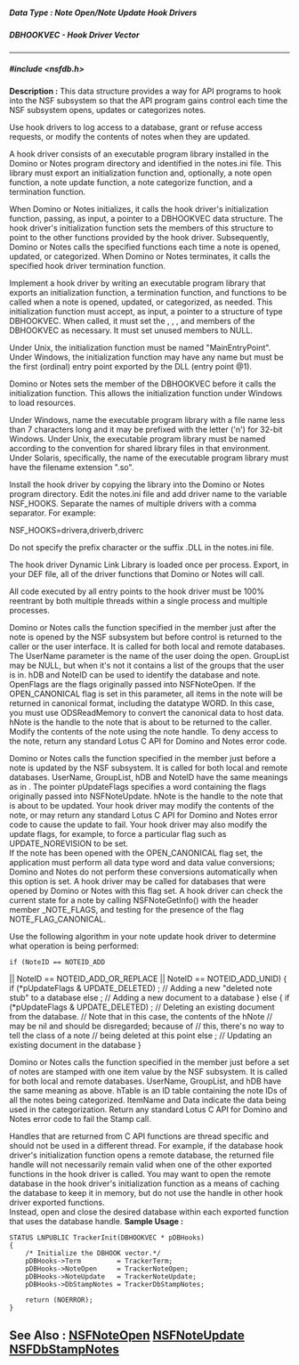 ##### Data Type : Note Open/Note Update Hook Drivers
##### DBHOOKVEC - Hook Driver Vector
---
##### #include <nsfdb.h>
**Description :**
This data structure provides a way for API programs to hook into the NSF 
subsystem so that the API program gains control each time the NSF subsystem 
opens, updates or categorizes notes.

Use hook drivers to log access to a database, grant or refuse access requests, 
or modify the contents of notes when they are updated.

A hook driver consists of an executable program library installed in the Domino 
or Notes program directory and identified in the notes.ini file. This library 
must export an initialization function and, optionally, a note open function, a 
note update function, a note categorize function, and a termination function. 

When Domino or Notes initializes, it calls the hook driver's initialization 
function, passing, as input, a pointer to a DBHOOKVEC data structure. The hook 
driver's initialization function sets the members of this structure to point to 
the other functions provided by the hook driver. Subsequently, Domino or Notes 
calls the specified functions each time a note is opened, updated, or 
categorized. When Domino or Notes terminates, it calls the specified hook 
driver termination function.

Implement a hook driver by writing an executable program library that exports 
an initialization function, a termination function, and functions to be called 
when a note is opened, updated, or categorized, as needed. This initialization 
function must accept, as input, a pointer to a structure of type DBHOOKVEC. 
When called, it must set the <Term>, <NoteOpen>, <NoteUpdate>, and 
<DbStampNotes> members of the DBHOOKVEC as necessary. It must set unused 
members to NULL.

Under Unix, the initialization function must be named "MainEntryPoint".  Under 
Windows, the initialization function may have any name but must be the first 
(ordinal) entry point exported by the DLL (entry point @1).

Domino or Notes sets the <hModule> member of the DBHOOKVEC before it calls the 
initialization function. This allows the initialization function under Windows 
to load resources.

Under Windows, name the executable program library with a file name less than 7 
characters long and it may be prefixed with the letter ('n') for 32-bit 
Windows.  Under Unix, the executable program library must be named according to 
the convention for shared library files in that environment.  Under Solaris, 
specifically, the name of the executable program library must have the filename 
extension ".so".

Install the hook driver by copying the library into the Domino or Notes program 
directory. Edit the notes.ini file and add driver name to the variable 
NSF_HOOKS.  Separate the names of multiple drivers with a comma separator. For 
example:

NSF_HOOKS=drivera,driverb,driverc

Do not specify the prefix character or the suffix .DLL in the notes.ini file.

The hook driver Dynamic Link Library is loaded once per process. Export, in 
your DEF file, all of the driver functions that Domino or Notes will call.

All code executed by all entry points to the hook driver must be 100% reentrant 
by both multiple threads within a single process and multiple processes. 

Domino or Notes calls the function specified in the <NoteOpen> member just 
after the note is opened by the NSF subsystem but before control is returned to 
the caller or the user interface. It is called for both local and remote 
databases.  The UserName parameter is the name of the user doing the open. 
GroupList may be NULL, but when it's not it contains a list of the groups that 
the user is in.  hDB and NoteID can be used to identify the database and note. 
OpenFlags are the flags originally passed into NSFNoteOpen.  If the 
OPEN_CANONICAL flag is set in this parameter, all items in the note will be 
returned in canonical format, including the datatype WORD.  In this case, you 
must use ODSReadMemory to convert the canonical data to host data.  hNote is 
the handle to the note that is about to be returned to the caller.  Modify the 
contents of the note using the note handle.  To deny access to the note, return 
any standard Lotus C API for Domino and Notes error code.

Domino or Notes calls the function specified in the <NoteUpdate> member just 
before a note is updated by the NSF subsystem.  It is called for both local and 
remote databases.  UserName, GroupList, hDB and NoteID have the same meanings 
as in <NoteOpen>.  The pointer pUpdateFlags specifies a word containing the 
flags originally passed into NSFNoteUpdate.  hNote is the handle to the note 
that is about to be updated.  Your hook driver may modify the contents of the 
note, or may return any standard Lotus C API for Domino and Notes error code to 
cause the update to fail. Your hook driver may also modify the update flags, 
for example, to force a particular flag such as UPDATE_NOREVISION to be set.  
If the note has been opened with the OPEN_CANONICAL flag set, the application 
must perform all data type word and data value conversions;  Domino and Notes 
do not perform these conversions automatically when this option is set.  A hook 
driver may be called for databases that were opened by Domino or Notes with 
this flag set.  A hook driver can check the current state for a note by calling 
NSFNoteGetInfo() with the header member _NOTE_FLAGS, and testing for the 
presence of the flag NOTE_FLAG_CANONICAL.

Use the following algorithm in your note update hook driver to determine what 
operation is being performed:

	if (NoteID == NOTEID_ADD
   || NoteID == NOTEID_ADD_OR_REPLACE
   || NoteID == NOTEID_ADD_UNID)
  {
  if (*pUpdateFlags & UPDATE_DELETED)
   ; // Adding a new "deleted note stub" to a database
  else
   ; // Adding a new document to a database
  }
 else
	 {
  if (*pUpdateFlags & UPDATE_DELETED)
   ; // Deleting an existing document from the database.
     // Note that in this case, the contents of the hNote
     // may be nil and should be disregarded; because of
			  // this, there's no way to tell the class of a note
     // being deleted at this point
  else
   ; // Updating an existing document in the database
  }

Domino or Notes calls the function specified in the <DbStampNotes>  member just 
before a set of notes are stamped with one item value by the NSF subsystem. It 
is called for both local and remote databases.  UserName, GroupList, and hDB 
have the same meaning as above. hTable is an ID table containing the note IDs 
of all the notes being categorized. ItemName and Data indicate the data being 
used in the categorization.  Return any standard Lotus C API for Domino and 
Notes error code to fail the Stamp call.

Handles that are returned from C API functions are thread specific and should 
not be used in a different thread.  For example, if the database hook driver's 
initialization function opens a remote database, the returned file handle will 
not necessarily remain valid when one of the other exported functions in the 
hook driver is called.  You may want to open the remote database in the hook 
driver's initialization function as a means of caching the database to keep it 
in memory, but do not use the handle in other hook driver exported functions.  
Instead, open and close the desired database within each exported function that 
uses the database handle.
**Sample Usage :**
```
STATUS LNPUBLIC TrackerInit(DBHOOKVEC * pDBHooks)
{
    /* Initialize the DBHOOK vector.*/
    pDBHooks->Term         = TrackerTerm;
    pDBHooks->NoteOpen     = TrackerNoteOpen;
    pDBHooks->NoteUpdate   = TrackerNoteUpdate;
    pDBHooks->DbStampNotes = TrackerDbStampNotes;

    return (NOERROR);
}
```
**See Also :**
[NSFNoteOpen](D:/md_files/NSFNoteOpen.md)
[NSFNoteUpdate](D:/md_files/NSFNoteUpdate.md)
[NSFDbStampNotes](D:/md_files/NSFDbStampNotes.md)
---
